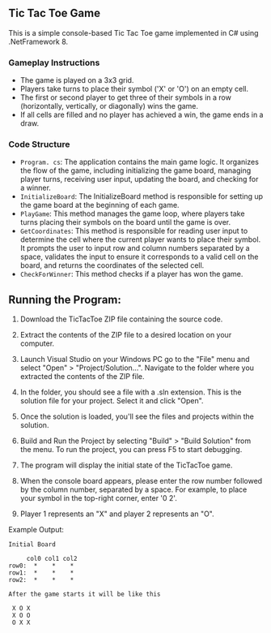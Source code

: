 ## Tic Tac Toe Game

This is a simple console-based Tic Tac Toe game implemented in C# using .NetFramework 8. 

### Gameplay Instructions

- The game is played on a 3x3 grid.
- Players take turns to place their symbol ('X' or 'O') on an empty cell.
- The first or second player to get three of their symbols in a row (horizontally, vertically, or diagonally) wins the game.
- If all cells are filled and no player has achieved a win, the game ends in a draw.

### Code Structure

- `Program. cs`: The application contains the main game logic. It organizes the flow of the game, including initializing the game board, managing player turns, receiving user input, updating the board, and checking for a winner.
- `InitializeBoard`: The InitializeBoard method is responsible for setting up the game board at the beginning of each game.
- `PlayGame`: This method manages the game loop, where players take turns placing their symbols on the board until the game is over. 
- `GetCoordinates`: This method is responsible for reading user input to determine the cell where the current player wants to place their symbol. It prompts the user to input row and column numbers separated by a space, validates the input to ensure it corresponds to a valid cell on the board, and returns the coordinates of the selected cell.
- `CheckForWinner`: This method checks if a player has won the game.

## Running the Program:

1. Download the TicTacToe ZIP file containing the source code.

2. Extract the contents of the ZIP file to a desired location on your computer.

3. Launch Visual Studio on your Windows PC go to the "File" menu and select "Open" > "Project/Solution...". Navigate to the folder where you extracted the contents of the ZIP file.

4. In the folder, you should see a file with a .sln extension. This is the solution file for your project. Select it and click "Open".

5. Once the solution is loaded, you'll see the files and projects within the solution.

6. Build and Run the Project by selecting "Build" > "Build Solution" from the menu. To run the project, you can press F5 to start debugging.

7. The program will display the initial state of the TicTacToe game.

8. When the console board appears, please enter the row number followed by the column number, separated by a space. For example, to place your symbol in the top-right corner, enter '0 2'.
9.  Player 1 represents an "X" and player 2 represents an "O".


Example Output:

~~~~ 
Initial Board

     col0 col1 col2
row0:  *    *    *
row1:  *    *    *
row2:  *    *    *

After the game starts it will be like this

 X O X
 X O O
 O X X
~~~~ 


